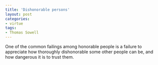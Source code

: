```yaml
---
title: 'Dishonorable persons'
layout: post
categories:
- virtue
tags:
- Thomas Sowell
---
```


One of the common failings among honorable people is a failure to appreciate how thoroughly dishonorable some other people can be, and how dangerous it is to trust them.